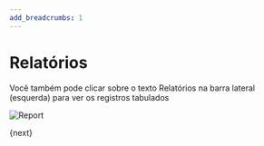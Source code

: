 ```yaml
---
add_breadcrumbs: 1
---
```

# Relatórios

Você também pode clicar sobre o texto Relatórios na barra lateral (esquerda) para ver os registros tabulados

<img class="screenshot" alt="Report" src="/docs/assets/img/report.png">

{next}
